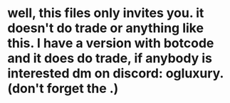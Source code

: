# well, this files only invites you. it doesn't do trade or anything like this. I have a version with botcode and it does do trade, if anybody is interested dm on discord: ogluxury. (don't forget the .)

